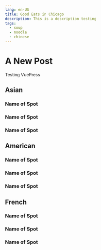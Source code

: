 ```yaml
---
lang: en-US
title: Good Eats in Chicago
description: This is a description testing
tags:
  - soup
  - noodle
  - chinese
---
```


# A New Post

Testing VuePress

## Asian

### Name of Spot
### Name of Spot
### Name of Spot

## American

### Name of Spot
### Name of Spot
### Name of Spot

## French

### Name of Spot
### Name of Spot
### Name of Spot